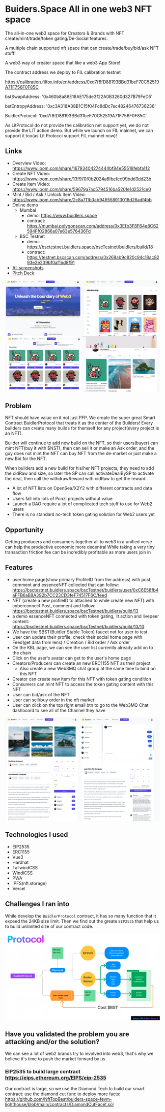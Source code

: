 # Buiders.Space All in one web3 NFT space

The all-in-one web3 space for Creators & Brands with NFT create/mint/trade/token gating/De-Social features.

A multiple chain supported nft space that can create/trade/buy/bid/ask NFT stuff!

A web3 way of creater space that like a web3 App Store!

The contract address we deploy to FIL  calibration testnet

https://calibration.filfox.info/en/address/0xd7f8fD88193BBd31beF70C52519A71F756F0F85C


bstSwapAddress: '0x460b8a86E18AE175de3f22A0B3260d327B79FeD5'

bstEntropyAddress: '0xc3A318A38B1C15f04Fc8dDc7ec48246476736236'

BuidlerProtocol: '0xd7f8fD88193BBd31beF70C52519A71F756F0F85C'

As LitProtocol do not provide the calibration net support yet, we do not provide the LIT action demo.
But while we launch on FIL mainnet, we can support it too(as Lit Protocol support FIL mainnet now)!

## Links

* Overview Video: <https://www.loom.com/share/16793404274444bf84e55519febfa112>
* Create NFT Video: <https://www.loom.com/share/13f970f0b2024a6fbcfcc99bdd3dd23b>
* Create Item Video: <https://www.loom.com/share/59679a7ac5794516ba520fe1d2521ce0>
* Mint / Bid / Ask / Unlock Item Video: <https://www.loom.com/share/2c8a711b3ab949558913018d26adf4bb>
* Online demo
  * Mumbai
    * demo: <https://www.buidlers.space>
    * contract: <https://mumbai.polygonscan.com/address/0x3Efb3F8F64e8C62594Ff02866a07e63e576436Fd>
  * BSC Testnet
    * demo: <https://bsctestnet.buidlers.space/bscTestnet/buidlers/build/18>
    * contract: <https://testnet.bscscan.com/address/0x268ab9c820c94c18ac8293e2e239bf0af1bd8f91>
* [All screenshots](./screenshots/)
* [Pitch Deck](./buidlers-space.pdf)

<img src="./screenshot-1.png" />

## Problem

NFT should have value on it not just PFP. We create the super great Smart Contract BuidlerProtocol that treats it as the center of the Builders! Every builders can create many builds for themself for any project(every project is an NFT).

Builder will continue to add new build on the NFT, so their users(buyer) can mint NFT(buy it with $NST), then can sell it or make an Ask order, and the guy does not mint the NFT can buy NFT from the de-market or just make a new Bid for the NFT.

When builders add a new build for his/her NFT projects, they need to add the cidRaw and size, so later the SP can call activateDealBySP to activate the deal, then call the withdrawReward with cidRaw to get the reward.

* A lot of NFT lists on OpenSea/X2Y2 with different contracts and data flow
* Users fall into lots of Ponzi projects without value
* Launch a DAO require a lot of complicated tech stuff to use for Web2 users
* There is no standard no-tech token gating solution for Web2 users yet
## Opportunity

Getting producers and consumers together all to web3 in a unified verse can help the productive economic more decentral
While taking a very tiny transaction friction fee can be incredibly profitable as more users join in


## Features

* user home page(show primary ProfileID from the address) with post, comment and essenceNFT collected that can follow:  <https://bsctestnet.buidlers.space/bscTestnet/buidlers/user/0xC6E58fb4aFFB6aB8A392b7CC23CD3feF74517F6C/feed>
* NFT (create a new profileID to attached to while create new NFT) with cyberconnect Post, comment and follow: <https://bsctestnet.buidlers.space/bscTestnet/buidlers/build/13>
* a demo essenceNFT connected with token gating, lit action and livepeer content: <https://bsctestnet.buidlers.space/bscTestnet/buidlers/build/13/10>
* We have the $BST(Buidler Stable Token) faucet not for user to test
* User can update their profile, check their social home page with Feed(get data from lens) / Creation / Bid order / Ask order
* On the KBL page, we can see the user list currently already add on to the chain
* Click on the user's avatar can get to the user's home page
* Creators/Producers can create an new ERC1155 NFT as their project
  * Also create a new Web3MQ chat group at the same time to bind on this NFT
* Creator can create new item for this NFT with token gating condition
* Consumers can mint NFT to access the token gating content with this NFT
* User can bid/ask of the NFT
* User can sell/buy order in the nft market
* User can click on the top right email btn to go to the Web3MQ Chat dashboard to see all of the Channel they have

<img src="./screenshot-2.png" />

## Technologies I used

* EIP2535
* ERC1155
* Vue3
* Hardhat
* TailwindCSS
* WindiCSS
* PWA
* IPFS(nft.storage)
* Vercel

## Challenges I ran into

While develop the `BuidlerProtocol` contract, it has so many function that it exceed the 24KB size limit.
Then we find out the greate `EIP2535` that help us to build unlimited size of our contract code.

<img src="./protocol.png" />

## Have you validated the problem you are attacking and/or the solution?

We can see a lot of web2 brands try to involved into web3, that's why we believe it's time to push the market forward by us


### EIP2535 to build large contract <https://eips.ethereum.org/EIPS/eip-2535>

Our contract is large, so we use the Diamond Tech to build our smart contract: use the diamond cut func to deploy more facts: <https://github.com/NftTopBest/buiders-space-fevm-lighthouse/blob/main/contracts/DiamondCutFacet.sol>
